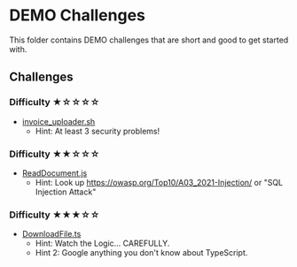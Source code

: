# DEMO Challenges

This folder contains DEMO challenges that are short and good to get started with.

## Challenges

### Difficulty ★☆☆☆☆

- [invoice_uploader.sh](./invoice_uploader.sh)
  - Hint: At least 3 security problems!

### Difficulty ★★☆☆☆

- [ReadDocument.js](./ReadDocument.js)
  - Hint: Look up https://owasp.org/Top10/A03_2021-Injection/ or "SQL Injection Attack"

### Difficulty ★★★☆☆

- [DownloadFile.ts](./DownloadFile.ts)
  - Hint: Watch the Logic... CAREFULLY.
  - Hint 2: Google anything you don't know about TypeScript.
